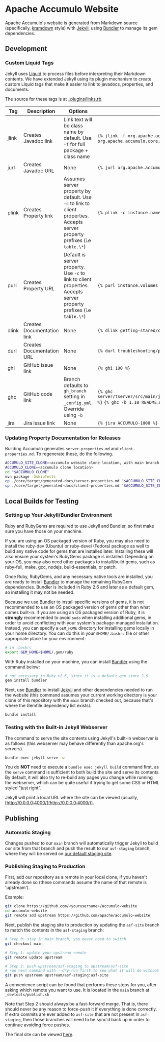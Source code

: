# Apache Accumulo Website

Apache Accumulo's website is generated from Markdown source (specifically,
[kramdown] style) with [Jekyll], using [Bundler] to manage its gem
dependencies.

## Development

### Custom Liquid Tags

Jekyll uses [Liquid] to process files before interpreting their Markdown
contents. We have extended Jekyll using its plugin mechanism to create custom
Liquid tags that make it easier to link to javadocs, properties, and documents.

The source for these tags is at [\_plugins/links.rb](_plugins/links.rb).

| Tag   | Description            | Options                                                                         | Examples                                             |
| ----- | ---------------------- | ------------------------------------------------------------------------------- | ---------------------------------------------------- |
| jlink | Creates Javadoc link   | Link text will be class name by default. Use `-f` for full package + class name | `{% jlink -f org.apache.accumulo.core.client.Connector %}`  `{% jlink -f org.apache.accumulo.core.client %}` |
| jurl  | Creates Javadoc URL    | None                                                                            | `{% jurl org.apache.accumulo.core.client.Connector %}`     |
| plink | Creates Property link  | Assumes server property by default. Use `-c` to link to client properties. Accepts server property prefixes (i.e `table.\*`)       | `{% plink -c instance.name %}`                             |
| purl  | Creates Property URL   | Default is server property. Use `-c` to link to client properties. Accepts server property prefixes (i.e `table.\*`)               | `{% purl instance.volumes %}`                             |
| dlink | Creates Documentation link | None                                                                            | `{% dlink getting-stared/clients %}`                   |
| durl  | Creates Documentation URL  | None                                                                            | `{% durl troubleshooting/performance %}`                   |
| ghi   | GitHub issue link          | None  | `{% ghi 100 %}` |
| ghc   | GitHub code link          | Branch defaults to `gh_branch` setting in `_config.yml`. Override using `-b` | `{% ghc server/tserver/src/main/java/org/apache/accumulo/tserver/TabletServer.java %}` `{% ghc -b 1.10 README.md %}` |
| jira   | Jira issue link          | None  | `{% jira ACCUMULO-1000 %}` |

### Updating Property Documentation for Releases

Building Accumulo  generates `server-properties.md` and `client-properties.md`.
To regenerate these, do the following.

```bash
ACCUMULO_SITE_CLONE=<accumulo website clone location, with main branch checked out>
ACCUMULO_CLONE=<accumulo clone location>
cd "$ACCUMULO_CLONE"
mvn package -DskipTests
cp ./core/target/generated-docs/server-properties.md "$ACCUMULO_SITE_CLONE"/_docs-2/configuration
cp ./core/target/generated-docs/client-properties.md "$ACCUMULO_SITE_CLONE"/_docs-2/configuration
```

## Local Builds for Testing

### Setting up Your Jekyll/Bundler Environment

Ruby and RubyGems are required to use Jekyll and Bundler, so first make sure
you have those on your machine.

If you are using an OS packaged version of Ruby, you may also need to install
the ruby-dev (Ubuntu) or ruby-devel (Fedora) package as well to build any
native code for gems that are installed later. Installing these will also
ensure your system's RubyGems package is installed. Depending on your OS, you
may also need other packages to install/build gems, such as ruby-full, make,
gcc, nodejs, build-essentials, or patch.

Once Ruby, RubyGems, and any necessary native tools are installed, you are
ready to install [Bundler] to manage the remaining RubyGem dependencies.
Bundler is included in Ruby 2.6 and later as a default gem, so installing it
may not be needed.

Because we use [Bundler] to install specific versions of gems, it is not
recommended to use an OS packaged version of gems other than what comes
built-in. If you are using an OS packaged version of Ruby, it is __strongly__
recommended to avoid `sudo` when installing additional gems, in order to avoid
conflicting with your system's package-managed installation. Instead, you can
specify a `GEM_HOME` directory for installing gems locally in your home
directory. You can do this in your `$HOME/.bashrc` file or other appropriate
place for your environment:

```bash
# in .bashrc
export GEM_HOME=$HOME/.gem/ruby
```

With Ruby installed on your machine, you can install [Bundler] using the
command below:

```bash
# not necessary in Ruby >2.6, since it is a default gem since 2.6
gem install bundler
```

Next, use [Bundler] to install [Jekyll] and other dependencies needed to run
the website (this command assumes your current working directory is your clone
of this repository with the `main` branch checked out, because that's where
the Gemfile dependency list exists).

```bash
bundle install
```

### Testing with the Built-in Jekyll Webserver

The command to serve the site contents using Jekyll's built-in webserver is as
follows (this webserver may behave differently than apache.org's servers).

```bash
bundle exec jekyll serve -w
```

You do __NOT__ need to execute a `bundle exec jekyll build` command first, as
the `serve` command is sufficient to both build the site and serve its
contents. By default, it will also try to re-build any pages you change while
running the webserver, which can be quite useful if trying to get some CSS or
HTML styled "just right".

Jekyll will print a local URL where the site can be viewed (usually,
[http://0.0.0.0:4000/](http://0.0.0.0:4000/)).

## Publishing

### Automatic Staging

Changes pushed to our `main` branch will automatically trigger Jekyll to
build our site from that branch and push the result to our `asf-staging`
branch, where they will be served on [our default staging site][staging].

### Publishing Staging to Production

First, add our repository as a remote in your local clone, if you haven't
already done so (these commands assume the name of that remote is 'upstream').

Example:

```bash
git clone https://github.com/<yourusername>/accumulo-website
cd accumulo-website
git remote add upstream https://github.com/apache/accumulo-website
```

Next, publish the staging site to production by updating the `asf-site` branch
to match the contents in the `asf-staging` branch:

```bash
# Step 0: stay in main branch; you never need to switch
git checkout main

# Step 1: update your upstream remote
git remote update upstream

# Step 2: push upstream/asf-staging to upstream/asf-site
# run next command with --dry-run first to see what it will do without making changes
git push upstream upstream/asf-staging:asf-site
```

A convenience script can be found that performs these steps for you, after
asking which remote you want to use. It is located in the `main` branch at
`_devtools/publish.sh`

Note that Step 2 should always be a fast-forward merge. That is, there should
never be any reason to force-push it if everything is done correctly. If extra
commits are ever added to `asf-site` that are not present in `asf-staging`,
then those branches will need to be sync'd back up in order to continue
avoiding force pushes.

The final site can be viewed [here][production].


[Bundler]: https://bundler.io/
[Jekyll]: https://jekyllrb.com/
[Liquid]: https://jekyllrb.com/docs/liquid/
[kramdown]: https://kramdown.gettalong.org/
[production]: https://accumulo.apache.org
[staging]: https://accumulo.staged.apache.org
